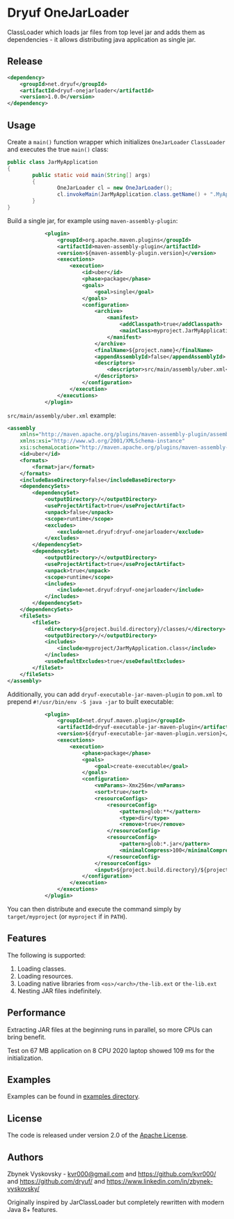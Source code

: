 # Dryuf OneJarLoader

ClassLoader which loads jar files from top level jar and adds them as dependencies - it allows distributing java
application as single jar.


## Release

```xml
<dependency>
	<groupId>net.dryuf</groupId>
	<artifactId>dryuf-onejarloader</artifactId>
	<version>1.0.0</version>
</dependency>
```


## Usage

Create a `main()` function wrapper which initializes `OneJarLoader` `ClassLoader` and executes the true `main()` class:

```java
public class JarMyApplication
{
        public static void main(String[] args)
        {
                OneJarLoader cl = new OneJarLoader();
                cl.invokeMain(JarMyApplication.class.getName() + ".MyApplication", args);
        }
}
```


Build a single jar, for example using `maven-assembly-plugin`:

```xml
			<plugin>
				<groupId>org.apache.maven.plugins</groupId>
				<artifactId>maven-assembly-plugin</artifactId>
				<version>${maven-assembly-plugin.version}</version>
				<executions>
					<execution>
						<id>uber</id>
						<phase>package</phase>
						<goals>
							<goal>single</goal>
						</goals>
						<configuration>
							<archive>
								<manifest>
									<addClasspath>true</addClasspath>
									<mainClass>myproject.JarMyApplication</mainClass>
								</manifest>
							</archive>
							<finalName>${project.name}</finalName>
							<appendAssemblyId>false</appendAssemblyId>
							<descriptors>
								<descriptor>src/main/assembly/uber.xml</descriptor>
							</descriptors>
						</configuration>
					</execution>
				</executions>
			</plugin>
```

`src/main/assembly/uber.xml` example:
```xml
<assembly
	xmlns="http://maven.apache.org/plugins/maven-assembly-plugin/assembly/1.1.3"
	xmlns:xsi="http://www.w3.org/2001/XMLSchema-instance"
	xsi:schemaLocation="http://maven.apache.org/plugins/maven-assembly-plugin/assembly/1.1.3 http://maven.apache.org/xsd/assembly-1.1.3.xsd">
	<id>uber</id>
	<formats>
		<format>jar</format>
	</formats>
	<includeBaseDirectory>false</includeBaseDirectory>
	<dependencySets>
		<dependencySet>
			<outputDirectory>/</outputDirectory>
			<useProjectArtifact>true</useProjectArtifact>
			<unpack>false</unpack>
			<scope>runtime</scope>
			<excludes>
				<exclude>net.dryuf:dryuf-onejarloader</exclude>
			</excludes>
		</dependencySet>
		<dependencySet>
			<outputDirectory>/</outputDirectory>
			<useProjectArtifact>true</useProjectArtifact>
			<unpack>true</unpack>
			<scope>runtime</scope>
			<includes>
				<include>net.dryuf:dryuf-onejarloader</include>
			</includes>
		</dependencySet>
	</dependencySets>
	<fileSets>
		<fileSet>
			<directory>${project.build.directory}/classes/</directory>
			<outputDirectory>/</outputDirectory>
			<includes>
				<include>myproject/JarMyApplication.class</include>
			</includes>
			<useDefaultExcludes>true</useDefaultExcludes>
		</fileSet>
	</fileSets>
</assembly>
```

Additionally, you can add `dryuf-executable-jar-maven-plugin` to `pom.xml` to prepend `#!/usr/bin/env -S java -jar` to
built executable:

```xml
			<plugin>
				<groupId>net.dryuf.maven.plugin</groupId>
				<artifactId>dryuf-executable-jar-maven-plugin</artifactId>
                <version>${dryuf-executable-jar-maven-plugin.version}</version>
				<executions>
					<execution>
						<phase>package</phase>
						<goals>
							<goal>create-executable</goal>
						</goals>
						<configuration>
							<vmParams>-Xmx256m</vmParams>
							<sort>true</sort>
							<resourceConfigs>
								<resourceConfig>
									<pattern>glob:**</pattern>
									<type>dir</type>
									<remove>true</remove>
								</resourceConfig>
								<resourceConfig>
									<pattern>glob:*.jar</pattern>
									<minimalCompress>100</minimalCompress>
								</resourceConfig>
							</resourceConfigs>
							<input>${project.build.directory}/${project.name}.jar</input>
						</configuration>
					</execution>
				</executions>
			</plugin>
```

You can then distribute and execute the command simply by `target/myproject` (or `myproject` if in `PATH`).


## Features

The following is supported:
1. Loading classes.
2. Loading resources.
3. Loading native libraries from `<os>/<arch>/the-lib.ext` or `the-lib.ext`
4. Nesting JAR files indefinitely.


## Performance

Extracting JAR files at the beginning runs in parallel, so more CPUs can bring benefit.

Test on 67 MB application on 8 CPU 2020 laptop showed 109 ms for the initialization.


## Examples

Examples can be found in [examples directory](examples/).


## License

The code is released under version 2.0 of the [Apache License][].


## Authors

Zbynek Vyskovsky - kvr000@gmail.com and https://github.com/kvr000/ and https://github.com/dryuf/ and https://www.linkedin.com/in/zbynek-vyskovsky/

Originally inspired by JarClassLoader but completely rewritten with modern Java 8+ features.


[Apache License]: http://www.apache.org/licenses/LICENSE-2.0

<!--- vim: set tw=120: --->
